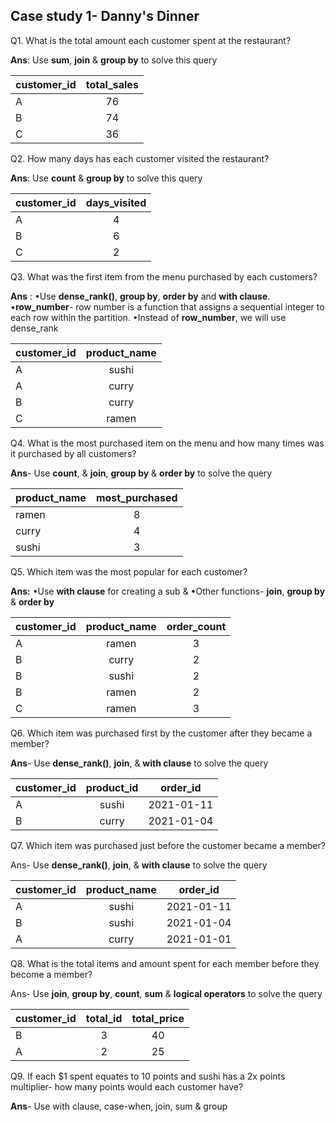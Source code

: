 ## Case study 1- Danny's Dinner

Q1. What is the total amount each customer spent at the restaurant?

**Ans**: Use **sum**, **join** & **group by** to solve this query

| **customer_id**  | **total_sales**   | 
| -------------    |:-------------:    | 
| A                | 76                |
| B                | 74                | 
| C                | 36            | 

Q2. How many days has each customer visited the restaurant?

**Ans**: Use **count** & **group by** to solve this query

| customer_id      | days_visited  | 
| -------------    |:-------------:| 
| A                | 4             |
| B                | 6             | 
| C                | 2             | 

Q3. What was the first item from the menu purchased by each customers?

**Ans** : •Use **dense_rank()**, **group by**, **order by** and **with clause**.
          •**row_number**- row number is a function that assigns a sequential integer to each row within the partition. 
          •Instead of **row_number**, we will use dense_rank

| customer_id      | product_name  | 
| -------------    |:-------------:| 
| A                | sushi         |
| A                | curry         | 
| B                | curry         | 
| C                | ramen         | 

Q4. What is the most purchased item on the menu and how many times was it purchased by all customers?

**Ans**- Use **count**, & **join**, **group by** & **order by** to solve the query

| product_name     | most_purchased| 
| -------------    |:-------------:| 
| ramen            | 8             |
| curry            | 4             | 
| sushi            | 3             | 

Q5. Which item was the most popular for each customer?

**Ans:**
•Use **with clause** for creating a sub &
•Other functions- **join**, **group by** & **order by**

| customer_id    | product_name  |order_count|
| -------------  |:-------------:|:---------:|
|A               | ramen         |3          |
|B               | curry         |2          |
|B               | sushi         |2          |
|B               | ramen         |2          |
|C               | ramen         |3          |

Q6. Which item was purchased first by the customer after they became a member?

**Ans**- Use **dense_rank()**, **join**, & **with clause** to solve the query

|customer_id| product_id |order_id  |
| ----------| :---------:|:-------: |
|A          | sushi      |2021-01-11|
|B          | curry      |2021-01-04|

Q7. Which item was purchased just before the customer became a member?

Ans- Use **dense_rank()**, **join**, & **with clause** to solve the query

|customer_id| product_name |order_id   |
| ----------| :-----------:|:-------:  |
|A          | sushi        |2021-01-11 |
|B          | sushi        |2021-01-04 |
|A          | curry        |2021-01-01 |

Q8. What is the total items and amount spent for each member before they become a member?

Ans- Use **join**, **group by**, **count**, **sum** & **logical operators** to solve the query

|customer_id| total_id   |total_price |
| ----------| :---------:|:---------: |
|B          | 3          |40          |
|A          | 2          |25          |

Q9. If each $1 spent equates to 10 points and sushi has a 2x points multiplier- how many points would each customer have?

**Ans**- Use with clause, case-when, join, sum & group 
